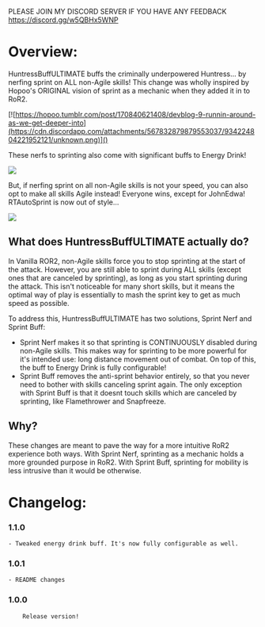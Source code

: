 PLEASE JOIN MY DISCORD SERVER IF YOU HAVE ANY FEEDBACK https://discord.gg/w5QBHx5WNP

# Overview:
HuntressBuffULTIMATE buffs the criminally underpowered Huntress... by nerfing sprint on ALL non-Agile skills! This change was wholly inspired by Hopoo's ORIGINAL vision of sprint as a mechanic when they added it in to RoR2.

[![https://hopoo.tumblr.com/post/170840621408/devblog-9-runnin-around-as-we-get-deeper-into](https://cdn.discordapp.com/attachments/567832879879553037/934224804221952121/unknown.png)]()

These nerfs to sprinting also come with significant buffs to Energy Drink!

[![](https://media.discordapp.net/attachments/774017850515652608/942748874056024104/unknown.png)]()

But, if nerfing sprint on all non-Agile skills is not your speed, you can also opt to make all skills Agile instead! Everyone wins, except for JohnEdwa! RTAutoSprint is now out of style...

[![](https://cdn.discordapp.com/attachments/828727557754322985/942751320543203328/ezgif.com-gif-maker3.gif)]()

## What does HuntressBuffULTIMATE actually do?

In Vanilla ROR2, non-Agile skills force you to stop sprinting at the start of the attack. However, you are still able to sprint during ALL skills (except ones that are canceled by sprinting), as long as you start sprinting during the attack. This isn't noticeable for many short skills, but it means the optimal way of play is essentially to mash the sprint key to get as much speed as possible. 

To address this, HuntressBuffULTIMATE has two solutions, Sprint Nerf and Sprint Buff:
- Sprint Nerf makes it so that sprinting is CONTINUOUSLY disabled during non-Agile skills. This makes way for sprinting to be more powerful for it's intended use: long distance movement out of combat. On top of this, the buff to Energy Drink is fully configurable!
- Sprint Buff removes the anti-sprint behavior entirely, so that you never need to bother with skills canceling sprint again. The only exception with Sprint Buff is that it doesnt touch skills which are canceled by sprinting, like Flamethrower and Snapfreeze.

## Why?

These changes are meant to pave the way for a more intuitive RoR2 experience both ways. With Sprint Nerf, sprinting as a mechanic holds a more grounded purpose in RoR2. With Sprint Buff, sprinting for mobility is less intrusive than it would be otherwise.

# Changelog:
### 1.1.0
```
- Tweaked energy drink buff. It's now fully configurable as well.
```
### 1.0.1
```
- README changes
```
### 1.0.0
```
	Release version!
```